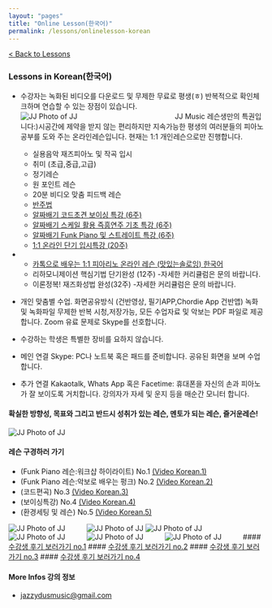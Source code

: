 ```yaml
---
layout: "pages"
title: "Online Lesson(한국어)"
permalink: /lessons/onlinelesson-korean
---
```

<a href="/lessons">< Back to Lessons</a>

### Lessons in Korean(한국어) 

- 수강자는 녹화된 비디오를 다운로드 및  무제한 무료로 평생(ㅎ) 반복적으로 확인체크하며 연습할 수 있는 장점이 있습니다. <img src="https://jjmusic-online.github.io/assets/images/download.png" alt="JJ Photo of JJ" title="Photo of JJ" style="min-width: 300px" /> JJ Music 레슨생만의 특권입니다:)시공간에 제약을 받지 않는 편리하지만 지속가능한 평생의 여러분들의 피아노 공부를 도와 주는 온라인레슨입니다. 현재는 1:1 개인레슨으로만 진행합니다.
 
  - 실용음악 재즈피아노 및 작곡 입시
  - 취미 (초급,중급,고급)
  - 정기레슨 
  - 원 포인트 레슨
  - 20분 비디오 맞춤 피드백 레슨
  - <a href="/lessons/onlinelesson-basic">반주법</a>
  - <a href="/lessons/essential-voicings">알짜배기 코드초견 보이싱 특강 (6주)</a>
  - <a href="/lessons/essential-scale">알짜배기 스케일 활용 즉흥연주 기초 특강 (6주)
  - <a href="/lessons/essential-funk">알짜배기 Funk Piano 및 스트레이트 특강 (6주)</a>
  - <a href="/lessons/essential-20weeks"> 1:1 온라인 단기 입시특강 (20주)</a>
- - <a href="https://www.piareno.com/product/jj_1kor
">카톡으로 배우는 1:1 피아리노 온라인 레슨 (맛있는솔로잉) 한국어<a/> 
  - 리하모니제이션 핵심기법 단기완성 (12주) -자세한 커리큘럼은 문의 바랍니다.
  - 이론정복! 재즈화성법 완성(32주) -자세한 커리큘럼은 문의 바랍니다.


- 개인 맞춤별 수업. 화면공유방식 (건반영상, 필기APP,Chordie App 건반앱) 녹화 및  녹화파일 무제한 반복 시청,저장가능, 모든 수업자료 및 악보는 PDF 파일로 제공합니다. Zoom 유료 문제로 Skype를 선호합니다.
- 수강하는 학생은 특별한 장비를 요하지 않습니다.
- 메인 연결 Skype: PC나 노트북 혹은 패드를 준비합니다. 공유된 화면을 보며 수업합니다.
- 추가 연결 Kakaotalk, Whats App 혹은 Facetime: 휴대폰을 자신의 손과 피아노가 잘 보이도록 거치합니다. 강의자가 자세 및 운지 등을 매순간 모니터 합니다. 

#### 확실한 방향성, 목표와 그리고 반드시 성취가 있는 레슨, 멘토가 되는 레슨, 즐거운레슨! 
<img src="https://jjmusic-online.github.io/assets/images/happylesson.jpg" alt="JJ Photo of JJ" title="Photo of JJ" style="min-width: 300px" />
  
#### 레슨 구경하러 가기 
- (Funk Piano 레슨:워크샵 하이라이트) No.1 
    <a href="https://youtu.be/93QkhEATEMc" target="_blank"> (Video Korean.1)</a>  
- (Funk Piano 레슨:악보로 배우는 펑크) No.2
    <a href="https://youtu.be/SaeBq5GyAEw" target="_blank"> (Video Korean.2)</a> 
- (코드편곡) No.3
    <a href="https://youtu.be/peX0o5pAD2Q" target="_blank"> (Video Korean.3)</a>
- (보이싱특강) No.4
    <a href="https://youtu.be/hi-q-cANOEc" target="_blank"> (Video Korean.4)</a>
- (환경세팅 및 레슨) No.5
    <a href="https://youtu.be/AVtyd8GAnoM" target="_blank"> (Video Korean.5)</a>

<img src="https://jjmusic-online.github.io/assets/images/Lessonshot.jpeg" alt="JJ Photo of JJ" title="Photo of JJ" style="min-width: 150px"/>
<img src="https://jjmusic-online.github.io/assets/images/onlinefoto3.JPG" alt="JJ Photo of JJ" title="Photo of JJ" style="min-width: 100px"/>
<img src="https://jjmusic-online.github.io/assets/images/lesson4.JPG" alt="JJ Photo of JJ" title="Photo of JJ" style="min-width: 100px"/>


<img src="https://jjmusic-online.github.io/assets/images/onlineshot2.jpeg" alt="JJ Photo of JJ" title="Photo of JJ" style="min-width: 150px" />
<img src="https://jjmusic-online.github.io/assets/images/kakao-1.jpeg" alt="JJ Photo of JJ"
	title="Photo of JJ" style="min-width: 150px" />
<img src="https://jjmusic-online.github.io/assets/images/kakao-2.jpeg" alt="JJ Photo of JJ"
	title="Photo of JJ" style="min-width: 150px" />
#### <a href="https://jjmusic-online.github.io/assets/images/photo13.jpg">수강생 후기 보러가기 no.1</a>
#### <a href="https://jjmusic-online.github.io/assets/images/Onlinefeedback2.jpg">수강생 후기 보러가기 no.2</a>
#### <a href="https://jjmusic-online.github.io/assets/images/feedback3.JPG">수강생 후기 보러가기 no.3</a>
#### <a href="https://jjmusic-online.github.io/assets/images/feedback4.JPG">수강생 후기 보러가기 no.4</a>

#### More Infos 강의 정보 
- jazzydusmusic@gmail.com